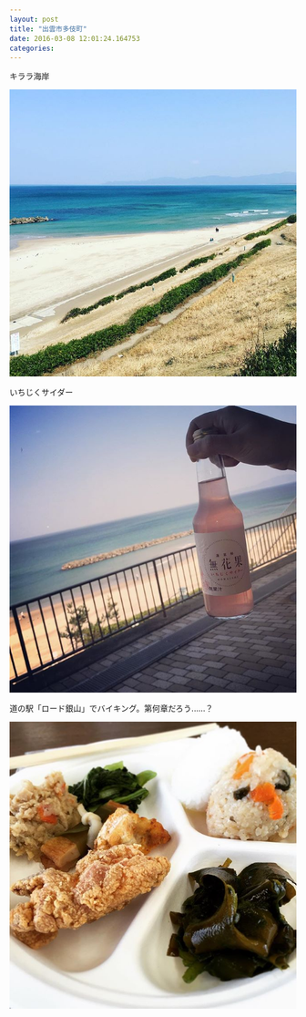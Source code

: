 ```yaml
---
layout: post
title: "出雲市多伎町"
date: 2016-03-08 12:01:24.164753
categories: 
---
```


キララ海岸

![](/assets/images/201603/12822409_159243594461701_523283163_n.jpg)

いちじくサイダー

![](/assets/images/201603/12816849_1098643450167716_1300381622_n.jpg)

道の駅「ロード銀山」でバイキング。第何章だろう......？

![わが家が最も苦手なバイキング](/assets/images/201603/12818919_856882774422375_1489964326_n.jpg)


